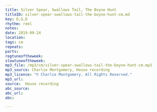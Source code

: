 ```yaml
---
title: Silver Spear, Swallows Tail, The Boyne Hunt
titleID: silver-spear-swallows-tail-the-boyne-hunt-cm.md
key: D,G,D
rhythm: reel
notes:
date: 2019-09-24
location:
tags: cm
repeats:
parts:
regtuneoftheweek:
slowtuneoftheweek:
mp3_file: /mp3/cm/silver-spear-swallows-tail-the-boyne-hunt-cm.mp3
mp3_source: Charlie Montgomery, House recording
mp3_licence: "© Charlie Montgomery. All Rights Reserved."
mp3_url:
source:  House recording
abc_source:
abc_url:
abc:

---
```

